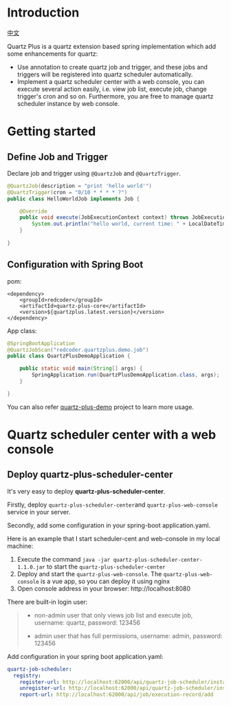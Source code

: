 # Introduction

[中文](README_zh.md)

Quartz Plus is a quartz extension based spring implementation which add some enhancements for quartz:

- Use annotation to create quartz job and trigger, and these jobs and triggers will be registered into quartz scheduler automatically.
- Implement a quartz scheduler center with a web console,  you can execute several action easily, i.e. view job list, 
  execute job, change trigger's cron and so on. Furthermore, you are free to manage quartz scheduler instance by web console.

# Getting started

## Define Job and Trigger

Declare job and trigger using `@QuartzJob` and `@QuartzTrigger`.

```java
@QuartzJob(description = "print 'hello world'")
@QuartzTrigger(cron = "0/10 * * * * ?")
public class HelloWorldJob implements Job {

    @Override
    public void execute(JobExecutionContext context) throws JobExecutionException {
        System.out.println("hello world, current time: " + LocalDateTime.now().format(DateTimeFormatter.ISO_LOCAL_DATE_TIME));
    }
    
}
```

## Configuration with Spring Boot

pom:
```pom
<dependency>
    <groupId>redcoder</groupId>
    <artifactId>quartz-plus-core</artifactId>
    <version>${quartzplus.latest.version}</version>
</dependency>
```

App class:
```java
@SpringBootApplication
@QuartzJobScan("redcoder.quartzplus.demo.job")
public class QuartzPlusDemoApplication {

    public static void main(String[] args) {
        SpringApplication.run(QuartzPlusDemoApplication.class, args);
    }

}
```
You can also refer [quartz-plus-demo](quartz-plus-demo) project to learn more usage.

# Quartz scheduler center with a web console

## Deploy quartz-plus-scheduler-center

It's very easy to deploy **quartz-plus-scheduler-center**.

Firstly, deploy `quartz-plus-scheduler-center`and `quartz-plus-web-console` service in your server.

Secondly, add some configuration in your spring-boot application.yaml.

Here is an example that I start scheduler-cent and web-console in my local machine:

1. Execute the command `java -jar quartz-plus-scheduler-center-1.1.0.jar` to start the `quartz-plus-scheduler-center`
2. Deploy and start the `quartz-plus-web-console`. The `quartz-plus-web-console` is a vue app, so you can deploy it using nginx
3. Open console address in your browser: http://localhost:8080

There are built-in login user:

> - non-admin user that only views job list and execute job, username: quartz, password: 123456
> 
> - admin user that has full permissions, username: admin, password: 123456

Add configuration in your spring boot application.yaml:
```yaml
quartz-job-scheduler:
  registry:
    register-url: http://localhost:62000/api/quartz-job-scheduler/instance/register
    unregister-url: http://localhost:62000/api/quartz-job-scheduler/instance/unregister
    report-url: http://localhost:62000/api/job/execution-record/add
```